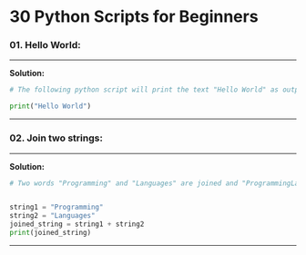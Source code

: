 # 30 Python Scripts for Beginners

### **01. Hello World:**

---------------------------------------

<strong>Solution: </strong>

```python
# The following python script will print the text "Hello World" as output.

print("Hello World")
```
----------------------------------------
### **02. Join two strings:**

---------------------------------------

<strong>Solution: </strong>

```python
# Two words "Programming" and "Languages" are joined and "ProgrammingLanguages" is printed as output.


string1 = "Programming"
string2 = "Languages"
joined_string = string1 + string2
print(joined_string)
```
----------------------------------------

